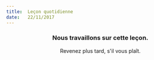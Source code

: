 ```yaml
---
title:  Leçon quotidienne
date:   22/11/2017
---
```


### <center>Nous travaillons sur cette leçon.</center>
<center>Revenez plus tard, s'il vous plaît.</center>